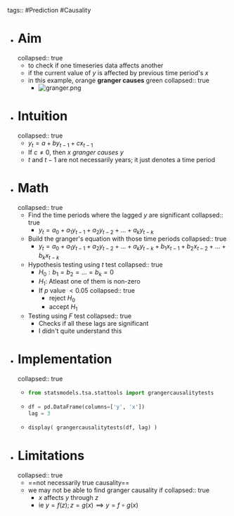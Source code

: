 tags:: #Prediction #Causality

- # Aim
  collapsed:: true
	- to check if one timeseries data affects another
	- if the current value of $y$ is affected by previous time period's $x$
	- in this example, orange **granger causes** green
	  collapsed:: true
		- ![granger.png](../assets/granger_1650024720848_0.png)
- # Intuition
  collapsed:: true
	- $y_t = a + b y_{t-1} + c x_{t-1}$
	- If $c \ne 0$, then $x$ _granger causes_ $y$
	- $t$ and $t-1$ are not necessarily years; it just denotes a time period
- # Math
  collapsed:: true
	- Find the time periods where the lagged $y$ are significant
	  collapsed:: true
		- $y_t = a_0 + a_1 y_{t-1} + a_2 y_{t-2} + \dots + a_k y_{t-k}$
	- Build the granger's equation with those time periods
	  collapsed:: true
		- $y_t = a_0 + a_1 y_{t-1} + a_2 y_{t-2} + \dots + a_k y_{t-k} + b_1 x_{t-1} + b_2 x_{t-2} + \dots + b_k x_{t-k}$
	- Hypothesis testing using $t$ test
	  collapsed:: true
		- $H_0: b_1 = b_2 = \dots = b_k = 0$
		- $H_1:$ Atleast one of them is non-zero
		- If $p$ value $< 0.05$
		  collapsed:: true
			- reject $H_0$
			- accept $H_1$
	- Testing using $F$ test
	  collapsed:: true
		- Checks if all these lags are significant
		- I didn't quite understand this
- # Implementation
  collapsed:: true
	- ```python
	  from statsmodels.tsa.stattools import grangercausalitytests
	  ```
	- ```python
	  df = pd.DataFrame(columns=['y', 'x'])
	  lag = 3
	  ```
	- ```python
	  display( grangercausalitytests(df, lag) )
	  ```
- # Limitations
  collapsed:: true
	- ==not necessarily true causality==
	- we may not be able to find granger causality if
	  collapsed:: true
		- $x$ affects $y$ through $z$
		- ie $y = f(z); z = g(x) \implies y = f \circ g(x)$